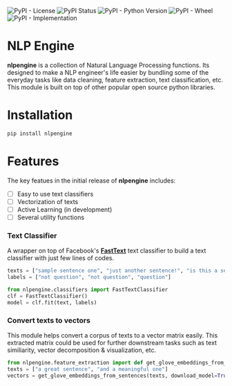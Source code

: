 ![PyPI - License](https://img.shields.io/pypi/l/nlpengine?color=y&logo=y)    ![PyPI Status](https://img.shields.io/pypi/v/nlpengine)  ![PyPI - Python Version](https://img.shields.io/pypi/pyversions/nlpengine)  ![PyPI - Wheel](https://img.shields.io/pypi/wheel/nlpengine) ![PyPI - Implementation](https://img.shields.io/pypi/implementation/nlpengine)

# NLP Engine

**nlpengine** is a collection of Natural Language Processing functions. Its designed to make a NLP engineer's life easier by bundling some of the everyday tasks like data cleaning, feature extraction, text classification, etc. This module is built on top of other popular open source python libraries.

# Installation

```python
pip install nlpengine
```

# Features

 The key featues in the initial release of **nlpengine** includes:
 

 - [ ] Easy to use text classifiers
 - [ ] Vectorization of texts
 - [ ] Active Learning (in development)
 - [ ]  Several utility functions

### Text Classifier

 A wrapper on top of Facebook's **[FastText](https://github.com/facebookresearch/fastText)** text classifier to build a text classifier with just few lines of codes.
	 
   ```python
  texts = ["sample sentence one", "just another sentence!", "is this a sentence?"]
  labels = ["not question", "not question", "question"]

  from nlpengine.classifiers import FastTextClassifier
  clf = FastTextClassifier()
  model = clf.fit(text, labels)
  ```

   

### Convert texts to vectors

This module helps convert a corpus of texts to a vector matrix easily. This extracted matrix could be used for further downstream tasks such as text similiarity, vector decomposition & visualization, etc.

```python
from nlpengine.feature_extraction import def get_glove_embeddings_from_sentences
texts = ["a great sentence", "and a meaningful one"]
vectors = get_glove_embeddings_from_sentences(texts, download_model=True)
```
